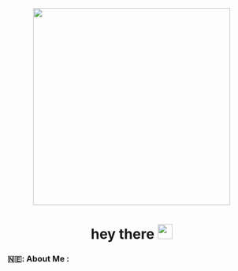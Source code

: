 
<div id="header" align="center">
  <img src="https://media.giphy.com/media/e8ovuMpwAxnxK/giphy.gif" width="400"/>
  <br>
  <img src="https://komarev.com/ghpvc/?username=PaulBykov&style=flat-square&color=blue" alt=""/>
  <h1>
  hey there
  <img src="https://media.giphy.com/media/hvRJCLFzcasrR4ia7z/giphy.gif" width="30px"/>
  </h1>
</div>

### 🇳🇪: About Me :
  
